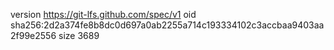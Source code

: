 version https://git-lfs.github.com/spec/v1
oid sha256:2d2a374fe8b8dc0d697a0ab2255a714c193334102c3accbaa9403aa2f99e2556
size 3689
